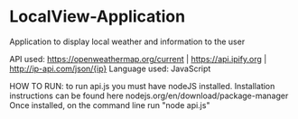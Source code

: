# LocalView-Application
Application to display local weather and information to the user

API used: https://openweathermap.org/current | https://api.ipify.org | http://ip-api.com/json/{ip}
Language used: JavaScript

HOW TO RUN:
to run api.js you must have nodeJS installed. Installation instructions can be found here nodejs.org/en/download/package-manager
Once installed, on the command line run "node api.js"
